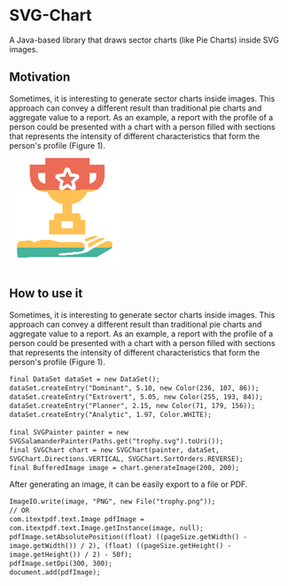# SVG-Chart

A Java-based library that draws sector charts (like Pie Charts) inside SVG images.

## Motivation

Sometimes, it is interesting to generate sector charts inside images. This approach can convey a different result than traditional pie charts and aggregate value to a report. As an example, a report with the profile of a person could be presented with a chart with a person filled with sections that represents the intensity of different characteristics that form the person's profile (Figure 1).

![Image of a man with sectors painted in different colors](./docs/trophy.png "Figure 1. Example of sector chart inside a trophy")

## How to use it
Sometimes, it is interesting to generate sector charts inside images. This approach can convey a different result than traditional pie charts and aggregate value to a report. As an example, a report with the profile of a person could be presented with a chart with a person filled with sections that represents the intensity of different characteristics that form the person's profile (Figure 1).

```
final DataSet dataSet = new DataSet();
dataSet.createEntry("Dominant", 5.10, new Color(236, 107, 86));
dataSet.createEntry("Extrovert", 5.05, new Color(255, 193, 84));
dataSet.createEntry("Planner", 2.15, new Color(71, 179, 156));
dataSet.createEntry("Analytic", 1.97, Color.WHITE);

final SVGPainter painter = new SVGSalamanderPainter(Paths.get("trophy.svg").toUri());
final SVGChart chart = new SVGChart(painter, dataSet, SVGChart.Directions.VERTICAL, SVGChart.SortOrders.REVERSE);
final BufferedImage image = chart.generateImage(200, 200);
```

After generating an image, it can be easily export to a file or PDF.

```
ImageIO.write(image, "PNG", new File("trophy.png"));
// OR
com.itextpdf.text.Image pdfImage = com.itextpdf.text.Image.getInstance(image, null);
pdfImage.setAbsolutePosition((float) ((pageSize.getWidth() - image.getWidth()) / 2), (float) ((pageSize.getHeight() - image.getHeight()) / 2) - 50f);
pdfImage.setDpi(300, 300);
document.add(pdfImage);
```